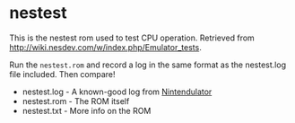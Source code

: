 # nestest

This is the nestest rom used to test CPU operation. Retrieved from http://wiki.nesdev.com/w/index.php/Emulator_tests.

Run the `nestest.rom` and record a log in the same format as the nestest.log file included. Then compare!

* nestest.log - A known-good log from [Nintendulator](https://www.qmtpro.com/~nes/nintendulator/)
* nestest.rom - The ROM itself
* nestest.txt - More info on the ROM